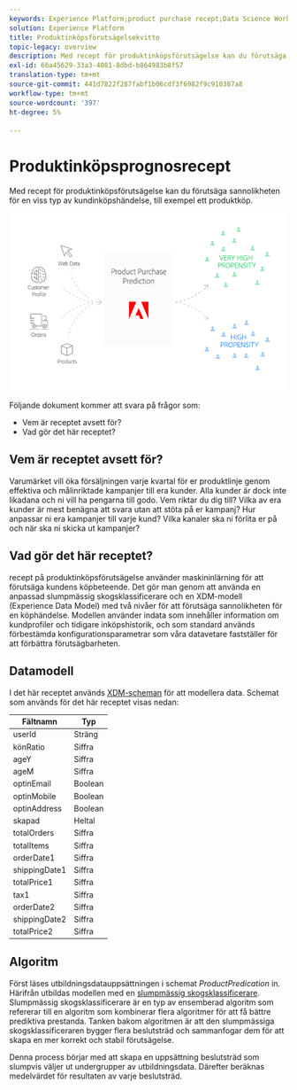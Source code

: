 ```yaml
---
keywords: Experience Platform;product purchase recept;Data Science Workspace;populära topics;recipes;prebuild recept
solution: Experience Platform
title: Produktinköpsförutsägelsekvitto
topic-legacy: overview
description: Med recept för produktinköpsförutsägelse kan du förutsäga sannolikheten för en viss typ av kundinköpshändelse, till exempel ett produktköp.
exl-id: 66a45629-33a3-4081-8dbd-b864983b8f57
translation-type: tm+mt
source-git-commit: 441d7822f287fabf1b06cdf3f6982f9c910387a8
workflow-type: tm+mt
source-wordcount: '397'
ht-degree: 5%

---
```


# Produktinköpsprognosrecept

Med recept för produktinköpsförutsägelse kan du förutsäga sannolikheten för en viss typ av kundinköpshändelse, till exempel ett produktköp.

![](../images/pre-built-recipes/ppp_bigpicture.png)

Följande dokument kommer att svara på frågor som:
* Vem är receptet avsett för?
* Vad gör det här receptet?

## Vem är receptet avsett för?

Varumärket vill öka försäljningen varje kvartal för er produktlinje genom effektiva och målinriktade kampanjer till era kunder. Alla kunder är dock inte likadana och ni vill ha pengarna till godo. Vem riktar du dig till? Vilka av era kunder är mest benägna att svara utan att stöta på er kampanj? Hur anpassar ni era kampanjer till varje kund? Vilka kanaler ska ni förlita er på och när ska ni skicka ut kampanjer?

## Vad gör det här receptet?

recept på produktinköpsförutsägelse använder maskininlärning för att förutsäga kundens köpbeteende. Det gör man genom att använda en anpassad slumpmässig skogsklassificerare och en XDM-modell (Experience Data Model) med två nivåer för att förutsäga sannolikheten för en köphändelse. Modellen använder indata som innehåller information om kundprofiler och tidigare inköpshistorik, och som standard används förbestämda konfigurationsparametrar som våra datavetare fastställer för att förbättra förutsägbarheten.

## Datamodell

I det här receptet används [XDM-scheman](../../xdm/home.md) för att modellera data. Schemat som används för det här receptet visas nedan:

| Fältnamn | Typ |
| --- | --- |
| userId | Sträng |
| könRatio | Siffra |
| ageY | Siffra |
| ageM | Siffra |
| optinEmail | Boolean |
| optinMobile | Boolean |
| optinAddress | Boolean |
| skapad | Heltal |
| totalOrders | Siffra |
| totalItems | Siffra |
| orderDate1 | Siffra |
| shippingDate1 | Siffra |
| totalPrice1 | Siffra |
| tax1 | Siffra |
| orderDate2 | Siffra |
| shippingDate2 | Siffra |
| totalPrice2 | Siffra |


## Algoritm

Först läses utbildningsdatauppsättningen i schemat *ProductPredication* in. Härifrån utbildas modellen med en [slumpmässig skogsklassificerare](https://scikit-learn.org/stable/modules/generated/sklearn.ensemble.RandomForestClassifier.html). Slumpmässig skogsklassificerare är en typ av ensemberad algoritm som refererar till en algoritm som kombinerar flera algoritmer för att få bättre prediktiva prestanda. Tanken bakom algoritmen är att den slumpmässiga skogsklassificeraren bygger flera beslutsträd och sammanfogar dem för att skapa en mer korrekt och stabil förutsägelse.

Denna process börjar med att skapa en uppsättning beslutsträd som slumpvis väljer ut undergrupper av utbildningsdata. Därefter beräknas medelvärdet för resultaten av varje beslutsträd.
